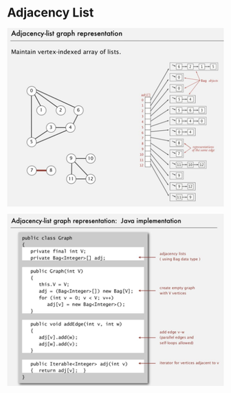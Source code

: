 # Adjacency List

![image](../../media/Adjacency-List-image1.jpg)

![image](../../media/Adjacency-List-image2.jpg)
